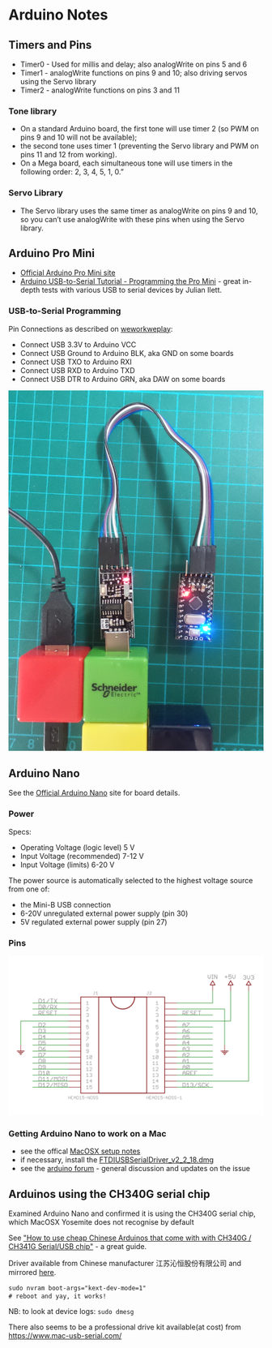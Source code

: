 # Arduino Notes

## Timers and Pins

* Timer0 - Used for millis and delay; also analogWrite on pins 5 and 6
* Timer1 - analogWrite functions on pins 9 and 10; also driving servos using the Servo library
* Timer2 - analogWrite functions on pins 3 and 11

### Tone library
* On a standard Arduino board, the first tone will use timer 2 (so PWM on pins 9 and 10 will not be available);
* the second tone uses timer 1 (preventing the Servo library and PWM on pins 11 and 12 from working).
* On a Mega board, each simultaneous tone will use timers in the following order: 2, 3, 4, 5, 1, 0.”

### Servo Library
* The Servo library uses the same timer as analogWrite on pins 9 and 10, so you can’t use analogWrite with these pins when using the Servo library.


## Arduino Pro Mini

* [Official Arduino Pro Mini site](http://www.arduino.cc/en/Main/ArduinoBoardProMini)
* [Arduino USB-to-Serial Tutorial - Programming the Pro Mini](https://youtu.be/Vawhrr4COjI) - great in-depth tests with various USB to serial devices by Julian Ilett.


### USB-to-Serial Programming

Pin Connections as described on
[weworkweplay](http://weworkweplay.com/play/connect-jy-mcu-usb-serial-port-adapter-to-arduino-mini-pro-3.3v-atmega328/):

* Connect USB 3.3V to Arduino VCC
* Connect USB Ground to Arduino BLK, aka GND on some boards
* Connect USB TXO to Arduino RXI
* Connect USB RXD to Arduino TXD
* Connect USB DTR to Arduino GRN, aka DAW on some boards

![The pro_mini_usb_serial_connection](./assets/pro_mini_usb_serial_connection.jpg?raw=true)


## Arduino Nano

See the [Official Arduino Nano](http://arduino.cc/en/Main/arduinoBoardNano) site for board details.


### Power

Specs:
* Operating Voltage (logic level) 5 V
* Input Voltage (recommended) 7-12 V
* Input Voltage (limits)  6-20 V

The power source is automatically selected to the highest voltage source from one of:
* the Mini-B USB connection
* 6-20V unregulated external power supply (pin 30)
* 5V regulated external power supply (pin 27)

### Pins

![The nano_pins](./assets/nano_pins.png?raw=true)


### Getting Arduino Nano to work on a Mac

* see the offical [MacOSX setup notes](http://www.arduino.cc/en/Guide/MacOSX)
* if necessary, install the [FTDIUSBSerialDriver_v2_2_18.dmg](http://www.ftdichip.com/Drivers/VCP.htm)
* see the [arduino forum](http://forum.arduino.cc/index.php?topic=261375.0) - general discussion and updates on the issue


## Arduinos using the CH340G serial chip

Examined Arduino Nano and confirmed it is using the CH340G serial chip, which MacOSX Yosemite does not recognise by default

See ["How to use cheap Chinese Arduinos that come with with CH340G / CH341G Serial/USB chip"](http://kiguino.moos.io/2014/12/31/how-to-use-arduino-nano-mini-pro-with-CH340G-on-mac-osx-yosemite.html) - a great guide.

Driver available from Chinese manufacturer 江苏沁恒股份有限公司 and mirrored [here](http://kiguino.moos.io/downloads/CH341SER_MAC.ZIP).

    sudo nvram boot-args="kext-dev-mode=1"
    # reboot and yay, it works!

NB: to look at device logs: `sudo dmesg`

There also seems to be a professional drive kit available(at cost) from https://www.mac-usb-serial.com/

